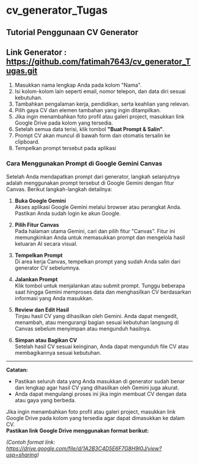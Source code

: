 # cv_generator_Tugas


## Tutorial Penggunaan CV Generator

## Link Generator : https://github.com/fatimah7643/cv_generator_Tugas.git

1. Masukkan nama lengkap Anda pada kolom "Nama".
2. Isi kolom-kolom lain seperti email, nomor telepon, dan data diri sesuai kebutuhan.
3. Tambahkan pengalaman kerja, pendidikan, serta keahlian yang relevan.
4. Pilih gaya CV dan elemen tambahan yang ingin ditampilkan.
5. Jika ingin menambahkan foto profil atau galeri project, masukkan link Google Drive pada kolom yang tersedia.
6. Setelah semua data terisi, klik tombol **"Buat Prompt & Salin"**.
7. Prompt CV akan muncul di bawah form dan otomatis tersalin ke clipboard.
8. Tempelkan prompt tersebut pada aplikasi

### Cara Menggunakan Prompt di Google Gemini Canvas

Setelah Anda mendapatkan prompt dari generator, langkah selanjutnya adalah menggunakan prompt tersebut di Google Gemini dengan fitur Canvas. Berikut langkah-langkah detailnya:

1. **Buka Google Gemini**  
   Akses aplikasi Google Gemini melalui browser atau perangkat Anda. Pastikan Anda sudah login ke akun Google.

2. **Pilih Fitur Canvas**  
   Pada halaman utama Gemini, cari dan pilih fitur "Canvas". Fitur ini memungkinkan Anda untuk memasukkan prompt dan mengelola hasil keluaran AI secara visual.

3. **Tempelkan Prompt**  
   Di area kerja Canvas, tempelkan prompt yang sudah Anda salin dari generator CV sebelumnya.

4. **Jalankan Prompt**  
   Klik tombol untuk menjalankan atau submit prompt. Tunggu beberapa saat hingga Gemini memproses data dan menghasilkan CV berdasarkan informasi yang Anda masukkan.

5. **Review dan Edit Hasil**  
   Tinjau hasil CV yang dihasilkan oleh Gemini. Anda dapat mengedit, menambah, atau mengurangi bagian sesuai kebutuhan langsung di Canvas sebelum menyimpan atau mengunduh hasilnya.

6. **Simpan atau Bagikan CV**  
   Setelah hasil CV sesuai keinginan, Anda dapat mengunduh file CV atau membagikannya sesuai kebutuhan.

---

**Catatan:**  
- Pastikan seluruh data yang Anda masukkan di generator sudah benar dan lengkap agar hasil CV yang dihasilkan oleh Gemini juga akurat.
- Anda dapat mengulangi proses ini jika ingin membuat CV dengan data atau gaya yang berbeda.

Jika ingin menambahkan foto profil atau galeri project, masukkan link Google Drive pada kolom yang tersedia agar dapat dimasukkan ke dalam CV.  
   **Pastikan link Google Drive menggunakan format berikut:**  

*(Contoh format link: https://drive.google.com/file/d/1A2B3C4D5E6F7G8H9I0J/view?usp=sharing)*